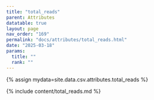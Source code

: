 ```yaml
---
title: "total_reads"
parent: Attributes
datatable: true
layout: page
nav_order: "169"
permalink: "docs/attributes/total_reads.html"
date: "2025-03-18"
params:
  title: ""
  rank: ""
---
```

{% assign mydata=site.data.csv.attributes.total_reads %} 

{% include content/total_reads.md %}
